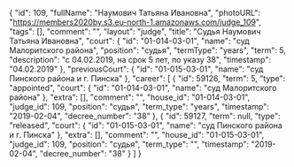 {
    "id": 109,
    "fullName": "Наумович Татьяна Ивановна",
    "photoURL": "https://members2020by.s3.eu-north-1.amazonaws.com/judge_109",
    "tags": [],
    "comment": "",
    "layout": "judge",
    "title": "Судья Наумович Татьяна Ивановна",
    "court": {
        "id": "01-014-03-01",
        "name": "суд Малоритского района",
        "position": "судья",
        "termType": "years",
        "term": 5,
        "description": "c 04.02.2019, на срок 5 лет, по указу 38",
        "timestamp": "04.02.2019"
    },
    "previousCourt": {
        "id": "01-015-03-01",
        "name": "суд Пинского района и г. Пинска"
    },
    "career": [
        {
            "id": 59126,
            "term": 5,
            "type": "appointed",
            "court": {
                "id": "01-014-03-01",
                "name": "суд Малоритского района"
            },
            "extra": [],
            "comment": "",
            "house_id": "01-014-03-01",
            "judge_id": 109,
            "position": "судья",
            "term_type": "years",
            "timestamp": "2019-02-04",
            "decree_number": "38"
        },
        {
            "id": 59127,
            "term": null,
            "type": "released",
            "court": {
                "id": "01-015-03-01",
                "name": "суд Пинского района и г. Пинска"
            },
            "extra": [],
            "comment": "",
            "house_id": "01-015-03-01",
            "judge_id": 109,
            "position": "судья",
            "term_type": "",
            "timestamp": "2019-02-04",
            "decree_number": "38"
        }
    ]
}